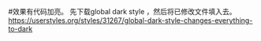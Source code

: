 #效果有代码加亮。
先下载global dark style ，然后将已修改文件填入去。
https://userstyles.org/styles/31267/global-dark-style-changes-everything-to-dark
